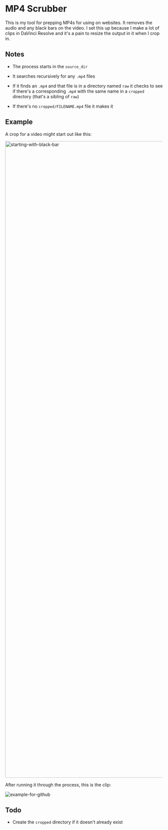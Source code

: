 # MP4 Scrubber

This is my tool for prepping MP4s for using on websites. 
It removes the audio and any black bars on the video. I 
set this up because I make a lot of clips in DaVinci 
Resolve and it's a pain to resize the output in it 
when I crop in. 

## Notes

- The process starts in the ``source_dir``

- It searches recursively for any ``.mp4`` files

- If it finds an ``.mp4`` and that file is in 
a directory named ``raw`` it checks to see if
there's a corresponding ``.mp4`` with the same
name in a ``cropped`` directory (that's a 
sibling of ``raw``)

- If there's no ``cropped/FILENAME.mp4`` file 
it makes it

## Example

A crop for a video might start out like this:

<img width="2032" alt="starting-with-black-bar" src="https://github.com/user-attachments/assets/ba75b678-913c-4954-b3ee-4168e269f058">

After running it through the process, this is the clip:

![example-for-github](https://github.com/user-attachments/assets/55fe6275-f5a7-4cf5-b0c9-57d7b1e606cf)

## Todo

- Create the ``cropped`` directory if it doesn't
already exist




